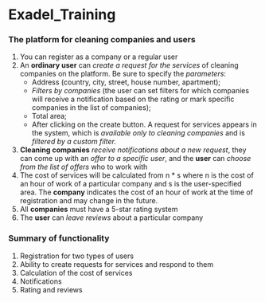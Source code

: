 # Exadel_Training

### The platform for cleaning companies and users

1) You can register as a company or a regular user
2) An **ordinary user** can _create a request for the services_ of cleaning companies on the platform. Be sure to specify the _parameters_:
    - Address (country, city, street, house number, apartment);
    - _Filters by companies_ (the user can set filters for which companies will receive a notification based on the rating or mark specific companies in the list of
    companies);
    - Total area;
    - After clicking on the create button. A request for services appears in the system, which is _available only to cleaning companies_ and is _filtered by a custom filter._
3) **Cleaning companies** _receive notifications about a new request_, they can come up with an _offer to a specific user_, and the **user** can _choose from the list of offers_ who to
work with
4) The cost of services will be calculated from n * s where n is the cost of an hour of work of a particular company and s is the user-specified area. The **company** indicates the cost of an hour of work at the time of registration and may
change in the future.
5) All **companies** must have a 5-star rating system
6) The **user** can _leave reviews_ about a particular company


### Summary of functionality

1) Registration for two types of users
2) Ability to create requests for services and respond to them
3) Calculation of the cost of services
4) Notifications
5) Rating and reviews
